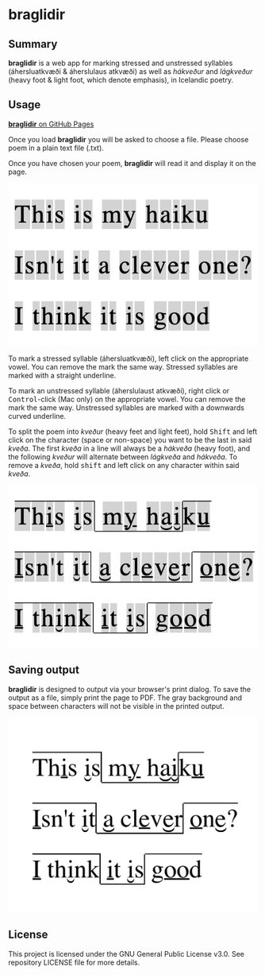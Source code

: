 # braglidir

## Summary

**braglidir** is a web app for marking stressed and unstressed syllables (áhersluatkvæði & áherslulaus atkvæði) as well as *hákveður* and *lágkveður* (heavy foot & light foot, which denote emphasis), in Icelandic poetry.

## Usage

[**braglidir** on GitHub Pages](https://reyniraron.github.io/braglidir)

Once you load **braglidir** you will be asked to choose a file. Please choose poem in a plain text file (.txt).

Once you have chosen your poem, **braglidir** will read it and display it on the page.

![My awesome haiku](img/unedited.png)

To mark a stressed syllable (áhersluatkvæði), left click on the appropriate vowel. You can remove the mark the same way. Stressed syllables are marked with a straight underline.

To mark an unstressed syllable (áherslulaust atkvæði), right click or <kbd>Control</kbd>-click (Mac only) on the appropriate vowel.
You can remove the mark the same way. Unstressed syllables are marked with a downwards curved underline.

To split the poem into *kveður* (heavy feet and light feet), hold <kbd>Shift</kbd> and left click on the character (space or non-space) you want to be the last in said *kveða*. The first *kveða* in a line will always be a *hákveða* (heavy foot), and the following *kveður* will alternate between *lágkveða* and *hákveða*. To remove a *kveða*, hold <kbd>shift</kbd> and left click on any character within said *kveða*.

![My awesome haiku, properly marked up](img/edited.png)

## Saving output

**braglidir** is designed to output via your browser's print dialog. To save the output as a file, simply print the page to PDF. The gray background and space between characters will not be visible in the printed output.

![My awesome haiku, properly marked up and printed to a PDF](img/pdf-output.png)

## License

This project is licensed under the GNU General Public License v3.0. See repository LICENSE file for more details.
